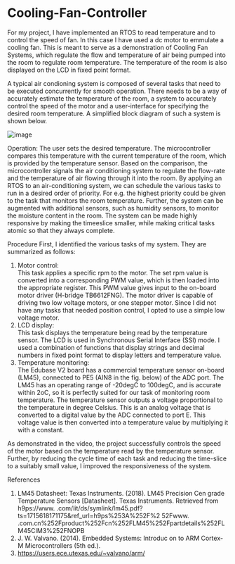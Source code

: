 # Cooling-Fan-Controller
For my project, I have implemented an RTOS to read temperature and to control the speed of fan. In this case I have used a dc motor to emmulate a cooling fan. This is meant to serve as a demonstration of Cooling Fan Systems, which regulate the flow and temperature of air being pumped into the room to regulate room temperature. The temperature of the
room is also displayed on the LCD in fixed point format.

A typical air condioning system is composed of several tasks that need to be executed concurrently for
smooth operation. There needs to be a way of accurately estimate the temperature of the room, a
system to accurately control the speed of the motor and a user-interface for specifying the desired room
temperature. A simplified block diagram of such a system is shown below.

![image](https://github.com/harshitamhaske/Cooling-Fan-Controller/assets/70478573/13e02bc0-1138-4149-8bab-14d6ba691b27)


Operation:
The user sets the desired temperature. The microcontroller compares this temperature with the current temperature of the room, which is provided by the temperature sensor. Based on the comparison, the microcontroller signals the air conditioning system to regulate the flow-rate and the temperature of air flowing through it into the room. 
By applying an RTOS to an air-conditioning system, we can schedule the various tasks to run in a desired order of priority. For e.g. the highest priority could be given to the task that monitors the room temperature. Further, the system can be augmented with additional sensors, such as humidity sensors, to monitor the moisture content in the room. The system can be made highly responsive by making the timeeslice smaller, while making critical tasks atomic so that they always complete. 


Procedure 
First, I identified the various tasks of my system. They are summarized as follows: 
1.	Motor control:  
This task applies a specific rpm to the motor. The set rpm value is converted into a corresponding PWM value, which is then loaded into the appropriate register. This PWM value gives input to the on-board motor driver (H-bridge TB6612FNG). The motor driver is capable of driving two low voltage motors, or one stepper motor. Since I did not have any tasks that needed position control, I opted to use a simple low voltage motor. 
2.	LCD display:  
This task displays the temperature being read by the temperature sensor. The LCD is used in Synchronous Serial Interface (SSI) mode. I used a combination of functions that display strings and decimal numbers in fixed point format to display letters and temperature value. 
3.	Temperature monitoring:  
The Edubase V2 board has a commercial temperature sensor on-board (LM45), connected to PE5 (AIN8 in the fig. below) of the ADC port. The LM45 has an operating range of -20degC to 100degC, and is accurate within 2oC, so it is perfectly suited for our task of monitoring room temperature. The temperature sensor outputs a voltage proportional to the temperature in degree Celsius. This is an analog voltage that is converted to a digital value by the ADC connected to port E. This voltage value is then converted into a temperature value by multiplying it with a constant. 



As demonstrated in the video, the project successfully controls the speed of the motor based on the temperature read by the temperature sensor. Further, by reducing the cycle time of each task and reducing the time-slice to a suitably small value, I improved the responsiveness of the system.


References 
1.	LM45 Datasheet: 
Texas Instruments. (2018). LM45 Precision Cen grade Temperature Sensors [Datasheet]. Texas Instruments. Retrieved from 
h9ps://www. .com/lit/ds/symlink/lm45.pdf?ts=1715618171175&ref_url=h9ps%253A%252F%2
52Fwww. .com.cn%252Fproduct%252Fcn%252FLM45%252Fpartdetails%252FLM45CIM3%252FNOPB 
2.	J. W. Valvano. (2014). Embedded Systems: Introduc on to ARM Cortex-M Microcontrollers (5th ed.). 
3.   https://users.ece.utexas.edu/~valvano/arm/
